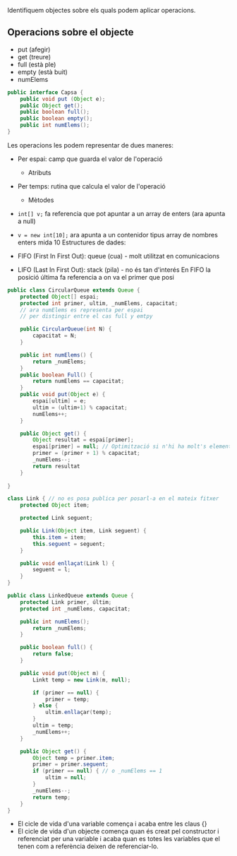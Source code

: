 Identifiquem objectes sobre els quals podem aplicar operacions.

## Operacions sobre el objecte
- put (afegir)
- get (treure)
- full (està ple)
- empty (està buit)
- numElems

```java
public interface Capsa {
	public void put (Object e);
	public Object get();
	public boolean full();
	public boolean empty();
	public int numElems();
}
```

Les operacions les podem representar de dues maneres:
- Per espai: camp que guarda el valor de l'operació
	- Atributs
- Per temps: rutina que calcula el valor de l'operació
	- Mètodes

- `int[] v;` fa referencia que pot apuntar a un array de enters (ara apunta a null)
- `v = new int[10];` ara apunta a un contenidor tipus array de nombres enters mida 10
Estructures de dades:
- FIFO (First In First Out): queue (cua) - molt utilitzat en comunicacions
- LIFO (Last In First Out): stack (pila) - no és tan d'interés
En FIFO la posició última fa referencia a on va el primer que posi
```java
public class CircularQueue extends Queue {
	protected Object[] espai;
	protected int primer, ultim, _numElems, capacitat; 
	// ara numElems es representa per espai
	// per distingir entre el cas full y emtpy

	public CircularQueue(int N) {
		capacitat = N;
	}

	public int numElems() {
		return _numElems;
	}
	public boolean Full() {
		return numElems == capacitat;
	}
	public void put(Object e) {
		espai[ultim] = e;
		ultim = (ultim+1) % capacitat;
		numElems++;
	}

	public Object get() {
		Object resultat = espai[primer];
		espai[primer] = null; // Optimització si n'hi ha molt's elements
		primer = (primer + 1) % capacitat;
		_numElems--;
		return resultat
	}
	
}
```

```java
class Link { // no es posa publica per posarl-a en el mateix fitxer
	protected Object item;

	protected Link seguent;

	public Link(Object item, Link seguent) {
		this.item = item;
		this.seguent = seguent;
	}

	public void enllaçat(Link l) {
		seguent = l;
	}
}

public class LinkedQueue extends Queue {
	protected Link primer, últim;
	protected int _numElems, capacitat;

	public int numElems();
		return _numElems;
	}

	public boolean full() {
		return false;
	}

	public void put(Object m) {
		Linkt temp = new Link(m, null);

		if (primer == null) {
			primer = temp;
		} else {
			ultim.enllaçar(temp);
		}
		ultim = temp;
		_numElems++;
	}

	public Object get() {
		Object temp = primer.item;
		primer = primer.seguent;
		if (primer == null) { // o _numElems == 1
			ultim = null;
		}
		_numElems--;
		return temp;
	}
}
```

- El cicle de vida d'una variable comença i acaba entre les claus {}
- El cicle de vida d'un objecte comença quan és creat pel constructor i referenciat per una variable i acaba quan es totes les variables que el tenen com a referència deixen de referenciar-lo.